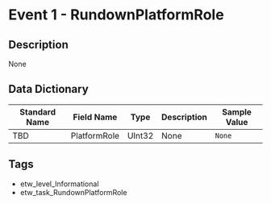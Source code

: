 # Event 1 - RundownPlatformRole

## Description
None

## Data Dictionary
|Standard Name|Field Name|Type|Description|Sample Value|
|---|---|---|---|---|
|TBD|PlatformRole|UInt32|None|`None`|

## Tags
* etw_level_Informational
* etw_task_RundownPlatformRole